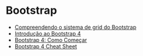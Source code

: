 # Bootstrap

- [Compreendendo o sistema de grid do Bootstrap](https://edsonjunior.com/compreendendo-grid-do-bootstrap/)
- [Introdução ao Bootstrap 4](https://codigosimples.net/2017/10/10/introducao-ao-bootstrap-4/)
- [Bootstrap 4: Como Começar](http://webdevacademy.com.br/tutoriais/bootstrap-4-como-comecar/)
- [Bootstrap 4 Cheat Sheet](https://hackerthemes.com/bootstrap-cheatsheet/)
